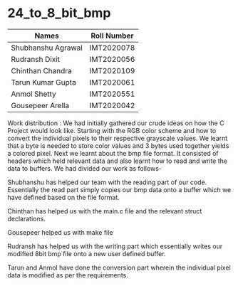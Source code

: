 # 24_to_8_bit_bmp

Names                 |      Roll Number
----------------------|-------------------
Shubhanshu Agrawal|IMT2020078
Rudransh Dixit|IMT2020056
Chinthan Chandra|IMT2020109
Tarun Kumar Gupta|IMT2020061
Anmol Shetty|IMT2020551
Gousepeer Arella|IMT2020042


Work distribution : We had initially gathered our crude ideas on how the C Project would look like. Starting with the RGB color scheme and how to convert the individual pixels to their respective grayscale values. We learnt that a byte is needed to store color values and 3 bytes used together yields a colored pixel. Next we learnt about the bmp file format. It consisted of headers which held relevant data and also learnt how to read and write the data to buffers. We had divided our work as follows-

Shubhanshu has helped our team with the reading part of our code. Essentially the read part simply copies our bmp data onto a buffer which we have defined based on the file format.

Chinthan has helped us with the main.c file and the relevant struct declarations.

Gousepeer helped us with make file

Rudransh has helped us with the writing part which essentially writes our modified 8bit bmp file onto a new user defined buffer.

Tarun and Anmol have done the conversion part wherein the individual pixel data is modified as per the requirements.


